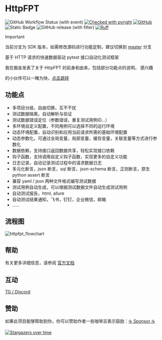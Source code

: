# HttpFPT

![GitHub Workflow Status (with event)](https://img.shields.io/github/actions/workflow/status/wu-clan/httpfpt/ci.yml?logo=github)
[![Checked with pyright](https://microsoft.github.io/pyright/img/pyright_badge.svg)](https://microsoft.github.io/pyright/)
[![GitHub](https://img.shields.io/github/license/wu-clan/httpfpt)](https://github.com/wu-clan/httpfpt/blob/master/LICENSE)
![Static Badge](https://img.shields.io/badge/python-3.8%20%7C%203.9%20%7C%203.10%20%7C%203.11%20%7C%203.12-blue)
![GitHub release (with filter)](https://img.shields.io/github/v/release/wu-clan/httpfpt)
[![Ruff](https://img.shields.io/endpoint?url=https://raw.githubusercontent.com/astral-sh/ruff/main/assets/badge/v2.json)](https://github.com/astral-sh/ruff)

> [!IMPORTANT]  
> 当前分支为 SDK 版本，如需修改源码进行功能定制，建议切换到 [master](https://github.com/wu-clan/httpfpt) 分支

基于 HTTP 请求的快速数据驱动 pytest 接口自动化测试框架

我在掘金发表了关于 HttpFPT 的前身和由来，包括部分功能点的说明， 感兴趣

的小伙伴可以一睹为快，[点击跳转](https://juejin.cn/post/7224314619867136037)

## 功能点

- 多项目分级，自由切换，互不干扰
- 测试数据隔离，自动解析与验证
- 测试数据错误定位（参数错误，重复测试用例ID...）
- 多环境自定义配置，不同用例可以选择不同的运行环境
- 动态环境配置，自动识别和应用当前请求所需的基础环境配置
- 动态参数化，可通过全局变量，局部变量，缓存变量，关联变量等方式进行参数化
- 数据依赖，支持接口返回数据共享，轻松实现接口依赖
- 钩子函数，支持调用自定义钩子函数，实现更多的自定义功能
- 日志记录，自动记录测试过程中的请求数据日志
- 多元化断言，json 断言，sql 断言，json-schema 断言，正则断言，原生 python assert 断言
- 兼容 yaml / json 两种文件格式编写测试数据
- 测试用例自动生成，可以根据测试数据文件自动生成测试用例
- 自动测试报告，html, allure
- 自动测试结果通知，飞书，钉钉，企业微信，邮箱
- ......

## 流程图

![httpfpt_flowchart](https://wu-clan.github.io/picx-images-hosting/httpfpt_flowchart.png)

## 帮助

有关更多详细信息，请参阅 [官方文档](https://wu-clan.github.io/httpfpt_docs)

## 互动

[TG / Discord](https://wu-clan.github.io/homepage/)

## 赞助

如果此项目能够帮助到你，你可以赞助作者一些咖啡豆表示鼓励：[:coffee: Sponsor :coffee:](https://wu-clan.github.io/sponsor/)

[![Stargazers over time](https://starchart.cc/wu-clan/httpfpt.svg?variant=adaptive)](https://starchart.cc/wu-clan/httpfpt)
